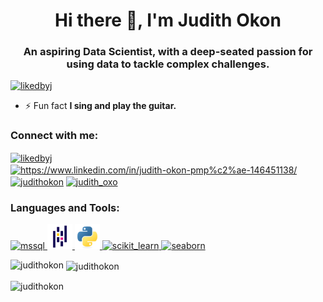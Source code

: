 <h1 align="center">Hi there 👋, I'm Judith Okon</h1>
<h3 align="center">An aspiring Data Scientist, with a deep-seated passion for using data to tackle complex challenges.</h3>

<p align="left"> <a href="https://twitter.com/likedbyj" target="blank"><img src="https://img.shields.io/twitter/follow/likedbyj?logo=twitter&style=for-the-badge" alt="likedbyj" /></a> </p>

- ⚡ Fun fact **I sing and play the guitar.**

<h3 align="left">Connect with me:</h3>
<p align="left">
<a href="https://twitter.com/likedbyj" target="blank"><img align="center" src="https://raw.githubusercontent.com/rahuldkjain/github-profile-readme-generator/master/src/images/icons/Social/twitter.svg" alt="likedbyj" height="30" width="40" /></a>
<a href="https://linkedin.com/in/https://www.linkedin.com/in/judith-okon-pmp%c2%ae-146451138/" target="blank"><img align="center" src="https://raw.githubusercontent.com/rahuldkjain/github-profile-readme-generator/master/src/images/icons/Social/linked-in-alt.svg" alt="https://www.linkedin.com/in/judith-okon-pmp%c2%ae-146451138/" height="30" width="40" /></a>
<a href="https://kaggle.com/judithokon" target="blank"><img align="center" src="https://raw.githubusercontent.com/rahuldkjain/github-profile-readme-generator/master/src/images/icons/Social/kaggle.svg" alt="judithokon" height="30" width="40" /></a>
<a href="https://instagram.com/judith_oxo" target="blank"><img align="center" src="https://raw.githubusercontent.com/rahuldkjain/github-profile-readme-generator/master/src/images/icons/Social/instagram.svg" alt="judith_oxo" height="30" width="40" /></a>
</p>

<h3 align="left">Languages and Tools:</h3>
<p align="left"> <a href="https://www.microsoft.com/en-us/sql-server" target="_blank" rel="noreferrer"> <img src="https://www.svgrepo.com/show/303229/microsoft-sql-server-logo.svg" alt="mssql" width="40" height="40"/> </a> <a href="https://pandas.pydata.org/" target="_blank" rel="noreferrer"> <img src="https://raw.githubusercontent.com/devicons/devicon/2ae2a900d2f041da66e950e4d48052658d850630/icons/pandas/pandas-original.svg" alt="pandas" width="40" height="40"/> </a> <a href="https://www.python.org" target="_blank" rel="noreferrer"> <img src="https://raw.githubusercontent.com/devicons/devicon/master/icons/python/python-original.svg" alt="python" width="40" height="40"/> </a> <a href="https://scikit-learn.org/" target="_blank" rel="noreferrer"> <img src="https://upload.wikimedia.org/wikipedia/commons/0/05/Scikit_learn_logo_small.svg" alt="scikit_learn" width="40" height="40"/> </a> <a href="https://seaborn.pydata.org/" target="_blank" rel="noreferrer"> <img src="https://seaborn.pydata.org/_images/logo-mark-lightbg.svg" alt="seaborn" width="40" height="40"/> </a> </p>

<p><img align="left" src="https://github-readme-stats.vercel.app/api/top-langs?username=judithokon&show_icons=true&locale=en&layout=compact" alt="judithokon" /></p>

<p>&nbsp;<img align="center" src="https://github-readme-stats.vercel.app/api?username=judithokon&show_icons=true&locale=en" alt="judithokon" /></p>

<p><img align="center" src="https://github-readme-streak-stats.herokuapp.com/?user=judithokon&" alt="judithokon" /></p>

